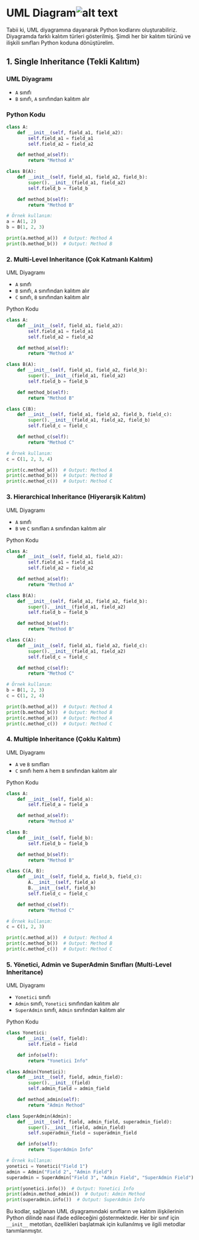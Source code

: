 # UML Diagram![alt text](https://file%2B.vscode-resource.vscode-cdn.net/Users/siyaksares/Developer/GitHub/ileri-programlama-teknikleri/cem-hoca/Notes/10.Encapsulation%20%26%20Inheritance%20%26%20Polymorphism%20Concepts2.png?version%3D1721289573417)

Tabii ki, UML diyagramına dayanarak Python kodlarını oluşturabiliriz. Diyagramda farklı kalıtım türleri gösterilmiş. Şimdi her bir kalıtım türünü ve ilişkili sınıfları Python koduna dönüştürelim.

## 1. Single Inheritance (Tekli Kalıtım)

### UML Diyagramı

- `A` sınıfı
- `B` sınıfı, `A` sınıfından kalıtım alır

### Python Kodu

```python
class A:
    def __init__(self, field_a1, field_a2):
        self.field_a1 = field_a1
        self.field_a2 = field_a2

    def method_a(self):
        return "Method A"

class B(A):
    def __init__(self, field_a1, field_a2, field_b):
        super().__init__(field_a1, field_a2)
        self.field_b = field_b

    def method_b(self):
        return "Method B"

# Örnek kullanım:
a = A(1, 2)
b = B(1, 2, 3)

print(a.method_a())  # Output: Method A
print(b.method_b())  # Output: Method B
```

### 2. Multi-Level Inheritance (Çok Katmanlı Kalıtım)

UML Diyagramı

- `A` sınıfı
- `B` sınıfı, `A` sınıfından kalıtım alır
- `C` sınıfı, `B` sınıfından kalıtım alır

Python Kodu

```python
class A:
    def __init__(self, field_a1, field_a2):
        self.field_a1 = field_a1
        self.field_a2 = field_a2

    def method_a(self):
        return "Method A"

class B(A):
    def __init__(self, field_a1, field_a2, field_b):
        super().__init__(field_a1, field_a2)
        self.field_b = field_b

    def method_b(self):
        return "Method B"

class C(B):
    def __init__(self, field_a1, field_a2, field_b, field_c):
        super().__init__(field_a1, field_a2, field_b)
        self.field_c = field_c

    def method_c(self):
        return "Method C"

# Örnek kullanım:
c = C(1, 2, 3, 4)

print(c.method_a())  # Output: Method A
print(c.method_b())  # Output: Method B
print(c.method_c())  # Output: Method C
```

### 3. Hierarchical Inheritance (Hiyerarşik Kalıtım)

UML Diyagramı

- `A` sınıfı
- `B` ve `C` sınıfları `A` sınıfından kalıtım alır

Python Kodu

```python
class A:
    def __init__(self, field_a1, field_a2):
        self.field_a1 = field_a1
        self.field_a2 = field_a2

    def method_a(self):
        return "Method A"

class B(A):
    def __init__(self, field_a1, field_a2, field_b):
        super().__init__(field_a1, field_a2)
        self.field_b = field_b

    def method_b(self):
        return "Method B"

class C(A):
    def __init__(self, field_a1, field_a2, field_c):
        super().__init__(field_a1, field_a2)
        self.field_c = field_c

    def method_c(self):
        return "Method C"

# Örnek kullanım:
b = B(1, 2, 3)
c = C(1, 2, 4)

print(b.method_a())  # Output: Method A
print(b.method_b())  # Output: Method B
print(c.method_a())  # Output: Method A
print(c.method_c())  # Output: Method C
```

### 4. Multiple Inheritance (Çoklu Kalıtım)

UML Diyagramı

- `A` ve `B` sınıfları
- `C` sınıfı hem `A` hem `B` sınıfından kalıtım alır

Python Kodu

```python
class A:
    def __init__(self, field_a):
        self.field_a = field_a

    def method_a(self):
        return "Method A"

class B:
    def __init__(self, field_b):
        self.field_b = field_b

    def method_b(self):
        return "Method B"

class C(A, B):
    def __init__(self, field_a, field_b, field_c):
        A.__init__(self, field_a)
        B.__init__(self, field_b)
        self.field_c = field_c

    def method_c(self):
        return "Method C"

# Örnek kullanım:
c = C(1, 2, 3)

print(c.method_a())  # Output: Method A
print(c.method_b())  # Output: Method B
print(c.method_c())  # Output: Method C
```

### 5. Yönetici, Admin ve SuperAdmin Sınıfları (Multi-Level Inheritance)

UML Diyagramı

- `Yonetici` sınıfı
- `Admin` sınıfı, `Yonetici` sınıfından kalıtım alır
- `SuperAdmin` sınıfı, `Admin` sınıfından kalıtım alır

Python Kodu

```python
class Yonetici:
    def __init__(self, field):
        self.field = field

    def info(self):
        return "Yonetici Info"

class Admin(Yonetici):
    def __init__(self, field, admin_field):
        super().__init__(field)
        self.admin_field = admin_field

    def method_admin(self):
        return "Admin Method"

class SuperAdmin(Admin):
    def __init__(self, field, admin_field, superadmin_field):
        super().__init__(field, admin_field)
        self.superadmin_field = superadmin_field

    def info(self):
        return "SuperAdmin Info"

# Örnek kullanım:
yonetici = Yonetici("Field 1")
admin = Admin("Field 2", "Admin Field")
superadmin = SuperAdmin("Field 3", "Admin Field", "SuperAdmin Field")

print(yonetici.info())  # Output: Yonetici Info
print(admin.method_admin())  # Output: Admin Method
print(superadmin.info())  # Output: SuperAdmin Info
```

Bu kodlar, sağlanan UML diyagramındaki sınıfların ve kalıtım ilişkilerinin Python dilinde nasıl ifade edileceğini göstermektedir. Her bir sınıf için `__init__` metotları, özellikleri başlatmak için kullanılmış ve ilgili metodlar tanımlanmıştır.

